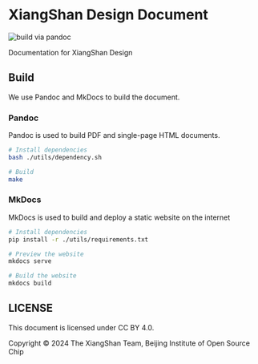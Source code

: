 # XiangShan Design Document

![build via pandoc](https://github.com/OpenXiangShan/XiangShan-User-Guide/actions/workflows/build-pandoc.yml/badge.svg)

Documentation for XiangShan Design

## Build

We use Pandoc and MkDocs to build the document.

### Pandoc

Pandoc is used to build PDF and single-page HTML documents.

```bash
# Install dependencies
bash ./utils/dependency.sh

# Build
make
```

### MkDocs

MkDocs is used to build and deploy a static website on the internet

```bash
# Install dependencies
pip install -r ./utils/requirements.txt

# Preview the website
mkdocs serve

# Build the website
mkdocs build
```

## LICENSE

This document is licensed under CC BY 4.0.

Copyright © 2024 The XiangShan Team, Beijing Institute of Open Source Chip
